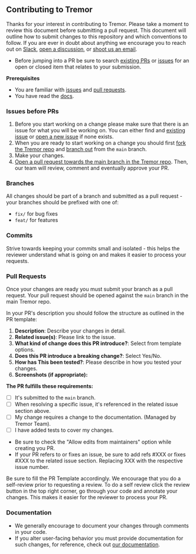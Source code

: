 ## Contributing to Tremor

Thanks for your interest in contributing to Tremor. Please take a moment to review this document before submitting a pull request. This document will outline how to submit changes to this repository and which conventions to follow. If you are ever in doubt about anything we encourage you to reach out on [Slack](https://join.slack.com/t/tremor-community/shared_invite/zt-1u8jqmcmq-Fdr9B6MbnO7u8FkGh~2Ylg), [open a discussion](#discussions), or [shoot us an email](mailto:hello@tremor.so).

- Before jumping into a PR be sure to search [existing PRs](https://github.com/calcom/cal.com/pulls) or [issues](https://github.com/calcom/cal.com/issues) for an open or closed item that relates to your submission.


**Prerequisites**

- You are familiar with [issues](#issues) and [pull requests](#pulls).
- You have read the [docs](https://www.tremor.so/docs/getting-started/installation).

### Issues before PRs

1. Before you start working on a change please make sure that there is an issue for what you will be working on. You can either find and [existing issue](https://github.com/tremorlabs/tremor/issues) or [open a new issue](https://github.com/tremorlabs/tremor/issues/new/choose) if none exists.
2. When you are ready to start working on a change you should first [fork the Tremor repo](https://help.github.com/en/github/getting-started-with-github/fork-a-repo) and [branch out](https://help.github.com/en/github/collaborating-with-issues-and-pull-requests/creating-and-deleting-branches-within-your-repository) from the `main` branch.
3. Make your changes.
4. [Open a pull request towards the main branch in the Tremor repo](https://help.github.com/en/github/collaborating-with-issues-and-pull-requests/creating-a-pull-request-from-a-fork). Then, our team will review, comment and eventually approve your PR.

### Branches

All changes should be part of a branch and submitted as a pull request - your branches should be prefixed with one of:

- `fix/` for bug fixes
- `feat/` for features

### Commits

Strive towards keeping your commits small and isolated - this helps the reviewer understand what is going on and makes it easier to process your requests.

### Pull Requests

Once your changes are ready you must submit your branch as a pull request. Your pull request should be opened against the `main` branch in the main Tremor repo.

In your PR's description you should follow the structure as outlined in the PR template:

1. **Description**: Describe your changes in detail.
2. **Related issue(s)**: Please link to the issue.
3. **What kind of change does this PR introduce?**: Select from template options.
4. **Does this PR introduce a breaking change?**: Select Yes/No.
5. **How has This been tested?**: Please describe in how you tested your changes.
6. **Screenshots (if appropriate):**

**The PR fulfills these requirements:**

- [ ] It's submitted to the `main` branch.
- [ ] When resolving a specific issue, it's referenced in the related issue section above.
- [ ] My change requires a change to the documentation. (Managed by Tremor Team).
- [ ] I have added tests to cover my changes.

* Be sure to check the "Allow edits from maintainers" option while creating you PR.
* If your PR refers to or fixes an issue, be sure to add refs #XXX or fixes #XXX to the related issue section. Replacing XXX with the respective issue number.

Be sure to fill the PR Template accordingly.
We encourage that you do a self-review prior to requesting a review. To do a self review click the review button in the top right corner, go through your code and annotate your changes. This makes it easier for the reviewer to process your PR.

### Documentation

- We generally encourage to document your changes through comments in your code.
- If you alter user-facing behavior you must provide documentation for such changes, for reference, check out [our documentation]([url](https://www.tremor.so/docs/getting-started/introduction)).
